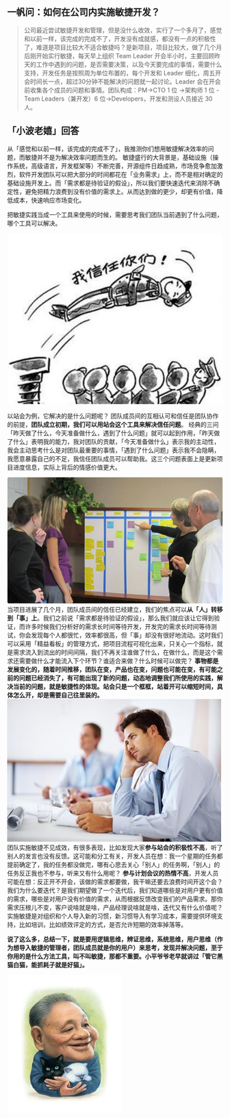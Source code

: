 ## 一帆问：如何在公司内实施敏捷开发？
>公司最近尝试敏捷开发和管理，但是没什么收效，实行了一个多月了，感觉和以前一样，该完成的完成不了，开发没有成就感，都没有一点的积极性了，难道是项目比较大不适合敏捷吗？是新项目，项目比较大，做了几个月后刚开始实行敏捷，每天早上组织 Team Leader 开会半小时，主要回顾昨天的工作中遇到的问题，是否需要决策，以及今天要完成的事情，需要什么支持，开发任务是按照周为单位布置的，每个开发和 Leader 细化，周五开会时间长一点，超过30分钟不能解决的问题就一起讨论。Leader 会在开会前收集各个成员的问题和事情。团队构成：PM->CTO 1 位 ->架构师 1 位 -Team Leaders（兼开发）6 位->Developers，开发和测设人员接近 30 人。

## 「小波老嬉」回答
从「感觉和以前一样，该完成的完成不了」，我推测你们想用敏捷解决效率的问题，而敏捷并不是为解决效率问题而生的。
敏捷盛行的大背景是，基础设施（操作系统，高级语言，开发框架等）不断完善，开源组件日趋成熟，市场竞争愈加激烈，软件开发团队可以把大部分的时间都花在「业务需求」上，而不是相对确定的基础设施开发上。而「需求都是待验证的假设」，所以我们要快速迭代来消除不确定性，避免把精力浪费到没有价值的需求上。从而达到做的更少，却更有价值，降低成本，快速响应市场变化。

把敏捷实践当成一个工具来使用的时候，需要思考我们团队当前遇到了什么问题，哪个工具可以解决。


![](./_image/2018-03-16-08-16-56.jpg)

以站会为例，它解决的是什么问题呢？
团队成员间的互相认可和信任是团队协作的前提，**团队成立初期，我们可以用站会这个工具来解决信任问题**。
经典的三问「昨天做了什么，今天准备做什么，遇到了什么问题」就可以起到作用，「昨天做了什么」表明我的能力，我对团队的贡献，「今天准备做什么」表示我的主动性，我会主动思考什么是对团队最重要的事情，「遇到了什么问题」表示我不会隐瞒，我愿意暴露自己的不足，我信任团队成员可以帮助我。这三个问题表面上是更新项目进度信息，实际上背后的情感价值更大。

![](./_image/2018-03-16-08-09-11.jpg)
当项目进展了几个月，团队成员间的信任已经建立，我们的焦点可以**从「人」转移到「事」上**。我们之前说「需求都是待验证的假设」，那么我们就应该让它得到验证，而许多时候我们分析好的需求长时间等待开发，开发完的需求长时间等待测试，你会发现每个人都很忙，效率都很高，但「事」却没有很好地流动。这时我们可以采用「精益看板」的管理方式，把项目流程可视化出来，只关心一个指标，就是需求流入到流出的时间间隔，我们不再关注谁做了什么，在做什么，而是这个需求还需要做什么才能流入下个环节？谁适合来做？什么时候可以做完？
**事物都是发展变化的，随着时间推移，团队在变，产品也在变，问题也可能在变，有可能之前的问题已经消失了，有可能出现了新的问题，动态地调整我们所使用的实践，解决当前的问题，就是敏捷性的体现。站会只是一个框框，站着开可以缩短时间，具体怎么开，却是需要自己往里装的。**
![](./_image/2018-03-16-08-31-21.jpg)
团队实施敏捷不见成效，有很多表现，比如发现大家**参与站会的积极性不高**，听了别人的发言也没有反馈。这可能和分工有关，开发人员在想：我一个星期的任务都提前确定了，我的任务都没做完，哪有心思去关心「别人」的任务啊，「别人」的任务反正我也不参与，听来又有什么用呢？
**参与计划会议的热情不高**，开发人员可能在想：反正开不开会，该做的需求都要做，我干嘛还要去浪费时间开这个会？
我们为什么要迭代？是我们期望做了一个迭代后，我们知道哪些是对用户更有价值的需求，哪些是对用户没有价值的需求，从而根据反馈改变我们的产品需求。那你需求压根儿不变，客户说啥就是啥，产品经理说啥就是啥，迭代又有什么价值呢？
实施敏捷是对组织和个人导入新的习惯，新习惯导入有学习成本，需要提供环境支持，比如培训，比如绩效评定的方式，是否允许短期的效率掉落等。

**说了这么多，总结一下，就是要用逻辑思维，辨证思维，系统思维，用户思维（作为想导入敏捷的管理者，团队成员就是你的用户）来思考，发现并解决问题，至于你用的是什么方法工具，叫不叫敏捷，那都不重要。小平爷爷老早就讲过「管它黑猫白猫，能抓耗子就是好猫」。**

![](./_image/2018-03-16-08-08-02.jpg)
